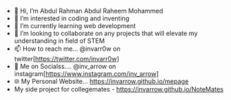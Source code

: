 - 👋 Hi, I’m Abdul Rahman Abdul Raheem Mohammed
- 👀 I’m interested in coding and inventing 
- 🌱 I’m currently learning web development 
- 💞️ I’m looking to collaborate on any projects that will elevate my understanding in field of STEM
- 📫 How to reach me... @invarr0w on twitter[https://twitter.com/invarr0w]
- 📣 Me on Socialss.... @inv_arrow on instagram[https://www.instagram.com/inv_arrow]
- 🌐 My Personal Website... https://invarrow.github.io/mepage
- My side project for collegemates - https://invarrow.github.io/NoteMates

<!---
invarrow/invarrow is a ✨ special ✨ repository because its `README.md` (this file) appears on your GitHub profile.
You can click the Preview link to take a look at your changes.
--->
